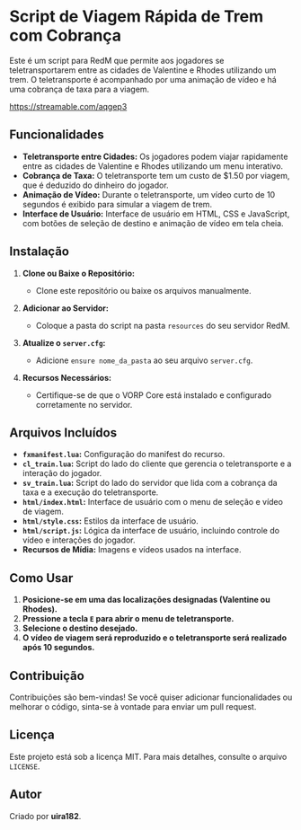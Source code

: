 # Script de Viagem Rápida de Trem com Cobrança

Este é um script para RedM que permite aos jogadores se teletransportarem entre as cidades de Valentine e Rhodes utilizando um trem. O teletransporte é acompanhado por uma animação de vídeo e há uma cobrança de taxa para a viagem.

https://streamable.com/aqgep3

## Funcionalidades

- **Teletransporte entre Cidades:** Os jogadores podem viajar rapidamente entre as cidades de Valentine e Rhodes utilizando um menu interativo.
- **Cobrança de Taxa:** O teletransporte tem um custo de $1.50 por viagem, que é deduzido do dinheiro do jogador.
- **Animação de Vídeo:** Durante o teletransporte, um vídeo curto de 10 segundos é exibido para simular a viagem de trem.
- **Interface de Usuário:** Interface de usuário em HTML, CSS e JavaScript, com botões de seleção de destino e animação de vídeo em tela cheia.

## Instalação

1. **Clone ou Baixe o Repositório:**
   - Clone este repositório ou baixe os arquivos manualmente.

2. **Adicionar ao Servidor:**
   - Coloque a pasta do script na pasta `resources` do seu servidor RedM.

3. **Atualize o `server.cfg`:**
   - Adicione `ensure nome_da_pasta` ao seu arquivo `server.cfg`.

4. **Recursos Necessários:**
   - Certifique-se de que o VORP Core está instalado e configurado corretamente no servidor.

## Arquivos Incluídos

- **`fxmanifest.lua`:** Configuração do manifest do recurso.
- **`cl_train.lua`:** Script do lado do cliente que gerencia o teletransporte e a interação do jogador.
- **`sv_train.lua`:** Script do lado do servidor que lida com a cobrança da taxa e a execução do teletransporte.
- **`html/index.html`:** Interface de usuário com o menu de seleção e vídeo de viagem.
- **`html/style.css`:** Estilos da interface de usuário.
- **`html/script.js`:** Lógica da interface de usuário, incluindo controle do vídeo e interações do jogador.
- **Recursos de Mídia:** Imagens e vídeos usados na interface.

## Como Usar

1. **Posicione-se em uma das localizações designadas (Valentine ou Rhodes).**
2. **Pressione a tecla `E` para abrir o menu de teletransporte.**
3. **Selecione o destino desejado.**
4. **O vídeo de viagem será reproduzido e o teletransporte será realizado após 10 segundos.**

## Contribuição

Contribuições são bem-vindas! Se você quiser adicionar funcionalidades ou melhorar o código, sinta-se à vontade para enviar um pull request.

## Licença

Este projeto está sob a licença MIT. Para mais detalhes, consulte o arquivo `LICENSE`.

## Autor

Criado por **uira182**.